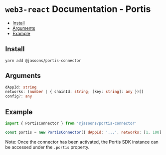 # `web3-react` Documentation - Portis

- [Install](#install)
- [Arguments](#arguments)
- [Example](#example)

## Install

`yarn add @jasoons/portis-connector`

## Arguments

```typescript
dAppId: string
networks: (number | { chainId: string; [key: string]: any })[]
config?: any
```

## Example

```javascript
import { PortisConnector } from '@jasoons/portis-connector'

const portis = new PortisConnector({ dAppId: '...', networks: [1, 100] })
```

Note: Once the connector has been activated, the Portis SDK instance can be accessed under the `.portis` property.
